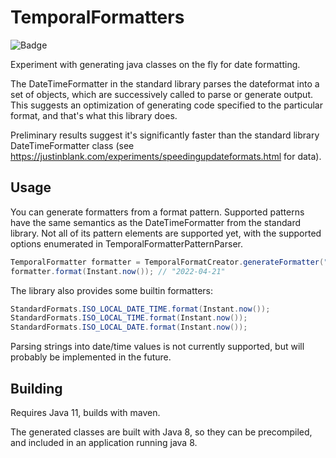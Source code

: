 # TemporalFormatters

![Badge](https://www.repostatus.org/badges/latest/wip.svg)

Experiment with generating java classes on the fly for date formatting. 

The DateTimeFormatter in the standard library parses the dateformat into a set of objects, which are successively called
to parse or generate output. This suggests an optimization of generating code specified to the particular
format, and that's what this library does.

Preliminary results suggest it's significantly faster than the standard library DateTimeFormatter class
(see https://justinblank.com/experiments/speedingupdateformats.html for data). 

## Usage

You can generate formatters from a format pattern. Supported patterns have the same semantics as the DateTimeFormatter
from the standard library. Not all of its pattern elements are supported yet, with the supported options enumerated in
TemporalFormatterPatternParser.

```Java
TemporalFormatter formatter = TemporalFormatCreator.generateFormatter("yyyy-MM-dd");
formatter.format(Instant.now()); // "2022-04-21"
```

The library also provides some builtin formatters:

```Java
StandardFormats.ISO_LOCAL_DATE_TIME.format(Instant.now());
StandardFormats.ISO_LOCAL_TIME.format(Instant.now());
StandardFormats.ISO_LOCAL_DATE.format(Instant.now());
```

Parsing strings into date/time values is not currently supported, but will probably be implemented in the future.

## Building

Requires Java 11, builds with maven. 

The generated classes are built with Java 8, so they can be precompiled, and included in an application running java 8.
